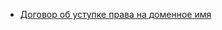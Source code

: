 

* [Договор об уступке права на доменное имя](http://www.internet-law.ru/intlaw/articles/efremenko3.htm)
